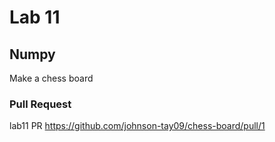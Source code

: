 # Lab 11

## Numpy
Make a chess board

### Pull Request
lab11 PR https://github.com/johnson-tay09/chess-board/pull/1